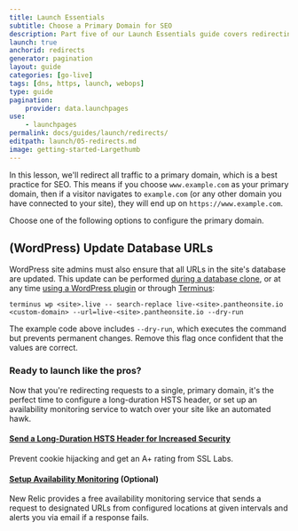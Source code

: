 ```yaml
---
title: Launch Essentials
subtitle: Choose a Primary Domain for SEO
description: Part five of our Launch Essentials guide covers redirecting users to the proper domains and paths.
launch: true
anchorid: redirects
generator: pagination
layout: guide
categories: [go-live]
tags: [dns, https, launch, webops]
type: guide
pagination:
    provider: data.launchpages
use:
    - launchpages
permalink: docs/guides/launch/redirects/
editpath: launch/05-redirects.md
image: getting-started-Largethumb
---
```


In this lesson, we'll redirect all traffic to a primary domain, which is a best practice for SEO. This means if you choose `www.example.com` as your primary domain, then if a visitor navigates to `example.com` (or any other domain you have connected to your site), they will end up on `https://www.example.com`.

Choose one of the following options to configure the primary domain.

<Partial file="primary-domain.md" />

## (WordPress) Update Database URLs

WordPress site admins must also ensure that all URLs in the site's database are updated. This update can be performed [during a database clone](/wordpress-broken-links#update-environment-urls-on-pantheon), or at any time [using a WordPress plugin](/wordpress-broken-links#theres-a-plugin-for-that) or through [Terminus](/terminus):

```bash{promptUser: user}
terminus wp <site>.live -- search-replace live-<site>.pantheonsite.io <custom-domain> --url=live-<site>.pantheonsite.io --dry-run
```

The example code above includes `--dry-run`, which executes the command but prevents permanent changes. Remove this flag once confident that the values are correct.

### Ready to launch like the pros?
Now that you're redirecting requests to a single, primary domain, it's the perfect time to configure a long-duration HSTS header, or set up an availability monitoring service to watch over your site like an automated hawk.

#### [Send a Long-Duration HSTS Header for Increased Security](/pantheon-yml/#enforce-https--hsts)
Prevent cookie hijacking and get an A+ rating from SSL Labs.

#### [Setup Availability Monitoring](/new-relic/#configure-ping-monitors-for-availability) (Optional)
New Relic provides a free availability monitoring service that sends a request to designated URLs from configured locations at given intervals and alerts you via email if a response fails.

